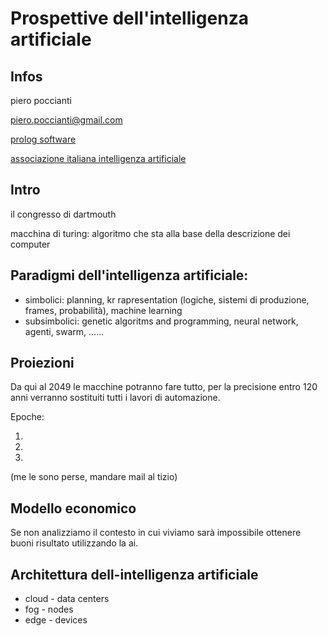 # Prospettive dell'intelligenza artificiale

## Infos

piero poccianti

piero.poccianti@gmail.com

[prolog software](https://www.swi-prolog.org/)

[associazione italiana intelligenza artificiale](https://aixia.it/)

## Intro

il congresso di dartmouth

macchina di turing: algoritmo che sta alla base della descrizione dei computer

## Paradigmi dell'intelligenza artificiale:

* simbolici: planning, kr rapresentation (logiche, sistemi di produzione, frames, probabilità), machine learning
* subsimbolici: genetic algoritms and programming, neural network, agenti, swarm, ......

## Proiezioni

Da qui al 2049 le macchine potranno fare tutto, per la precisione entro 120 anni verranno sostituiti tutti i lavori di automazione.

Epoche:

1.
2.
3.

(me le sono perse, mandare mail al tizio)


## Modello economico

Se non analizziamo il contesto in cui viviamo sarà impossibile ottenere buoni risultato utilizzando la ai.

## Architettura dell-intelligenza artificiale

* cloud - data centers
* fog - nodes
* edge - devices


